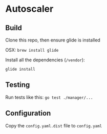 # Autoscaler

## Build

Clone this repo, then ensure glide is installed 

OSX: `brew install glide`

Install all the dependencies (`/vendor`):

`glide install`

## Testing

Run tests like this: `go test ./manager/...`

## Configuration

Copy the `config.yaml.dist` file to `config.yaml`